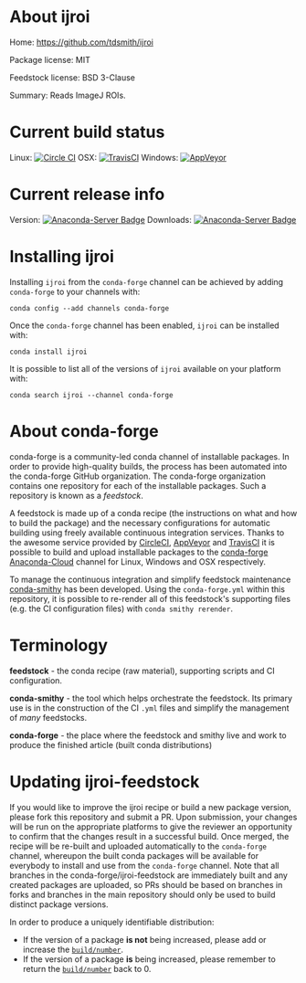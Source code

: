 About ijroi
===========

Home: https://github.com/tdsmith/ijroi

Package license: MIT

Feedstock license: BSD 3-Clause

Summary: Reads ImageJ ROIs.



Current build status
====================

Linux: [![Circle CI](https://circleci.com/gh/conda-forge/ijroi-feedstock.svg?style=shield)](https://circleci.com/gh/conda-forge/ijroi-feedstock)
OSX: [![TravisCI](https://travis-ci.org/conda-forge/ijroi-feedstock.svg?branch=master)](https://travis-ci.org/conda-forge/ijroi-feedstock)
Windows: [![AppVeyor](https://ci.appveyor.com/api/projects/status/github/conda-forge/ijroi-feedstock?svg=True)](https://ci.appveyor.com/project/conda-forge/ijroi-feedstock/branch/master)

Current release info
====================
Version: [![Anaconda-Server Badge](https://anaconda.org/conda-forge/ijroi/badges/version.svg)](https://anaconda.org/conda-forge/ijroi)
Downloads: [![Anaconda-Server Badge](https://anaconda.org/conda-forge/ijroi/badges/downloads.svg)](https://anaconda.org/conda-forge/ijroi)

Installing ijroi
================

Installing `ijroi` from the `conda-forge` channel can be achieved by adding `conda-forge` to your channels with:

```
conda config --add channels conda-forge
```

Once the `conda-forge` channel has been enabled, `ijroi` can be installed with:

```
conda install ijroi
```

It is possible to list all of the versions of `ijroi` available on your platform with:

```
conda search ijroi --channel conda-forge
```


About conda-forge
=================

conda-forge is a community-led conda channel of installable packages.
In order to provide high-quality builds, the process has been automated into the
conda-forge GitHub organization. The conda-forge organization contains one repository
for each of the installable packages. Such a repository is known as a *feedstock*.

A feedstock is made up of a conda recipe (the instructions on what and how to build
the package) and the necessary configurations for automatic building using freely
available continuous integration services. Thanks to the awesome service provided by
[CircleCI](https://circleci.com/), [AppVeyor](http://www.appveyor.com/)
and [TravisCI](https://travis-ci.org/) it is possible to build and upload installable
packages to the [conda-forge](https://anaconda.org/conda-forge)
[Anaconda-Cloud](http://docs.anaconda.org/) channel for Linux, Windows and OSX respectively.

To manage the continuous integration and simplify feedstock maintenance
[conda-smithy](http://github.com/conda-forge/conda-smithy) has been developed.
Using the ``conda-forge.yml`` within this repository, it is possible to re-render all of
this feedstock's supporting files (e.g. the CI configuration files) with ``conda smithy rerender``.


Terminology
===========

**feedstock** - the conda recipe (raw material), supporting scripts and CI configuration.

**conda-smithy** - the tool which helps orchestrate the feedstock.
                   Its primary use is in the construction of the CI ``.yml`` files
                   and simplify the management of *many* feedstocks.

**conda-forge** - the place where the feedstock and smithy live and work to
                  produce the finished article (built conda distributions)


Updating ijroi-feedstock
========================

If you would like to improve the ijroi recipe or build a new
package version, please fork this repository and submit a PR. Upon submission,
your changes will be run on the appropriate platforms to give the reviewer an
opportunity to confirm that the changes result in a successful build. Once
merged, the recipe will be re-built and uploaded automatically to the
`conda-forge` channel, whereupon the built conda packages will be available for
everybody to install and use from the `conda-forge` channel.
Note that all branches in the conda-forge/ijroi-feedstock are
immediately built and any created packages are uploaded, so PRs should be based
on branches in forks and branches in the main repository should only be used to
build distinct package versions.

In order to produce a uniquely identifiable distribution:
 * If the version of a package **is not** being increased, please add or increase
   the [``build/number``](http://conda.pydata.org/docs/building/meta-yaml.html#build-number-and-string).
 * If the version of a package **is** being increased, please remember to return
   the [``build/number``](http://conda.pydata.org/docs/building/meta-yaml.html#build-number-and-string)
   back to 0.
